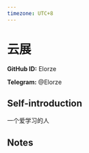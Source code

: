 ```yaml
---
timezone: UTC+8
---
```


# 云展

**GitHub ID:** Elorze

**Telegram:** @Elorze

## Self-introduction

一个爱学习的人

## Notes

<!-- Content_START -->


<!-- Content_END -->
